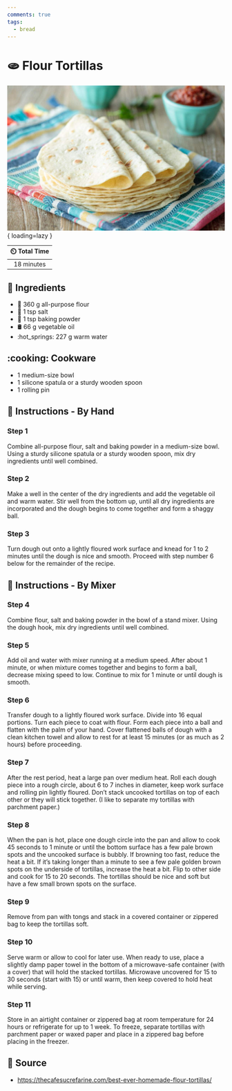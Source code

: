 ```yaml
---
comments: true
tags:
  - bread
---
```

# :flatbread: Flour Tortillas

![Flour Tortillas][1]{ loading=lazy }

| :timer_clock: Total Time |
|:-----------------------: |
| 18 minutes |

## :salt: Ingredients

- :ear_of_rice: 360 g all-purpose flour
- :salt: 1 tsp salt
- :dash: 1 tsp baking powder
- :oil_drum: 66 g vegetable oil
- :hot_springs: 227 g warm water

## :cooking: Cookware

- 1 medium-size bowl
- 1 silicone spatula or a sturdy wooden spoon
- 1 rolling pin

## :pencil: Instructions - By Hand

### Step 1

Combine all-purpose flour, salt and baking powder in a medium-size bowl. Using a sturdy silicone spatula or a sturdy
wooden spoon, mix dry ingredients until well combined.

### Step 2

Make a well in the center of the dry ingredients and add the vegetable oil and warm water. Stir well from the bottom up,
until all dry ingredients are incorporated and the dough begins to come together and form a shaggy ball.

### Step 3

Turn dough out onto a lightly floured work surface and knead for 1 to 2 minutes until the dough is nice and smooth.
Proceed with step number 6 below for the remainder of the recipe.

## :pencil: Instructions - By Mixer

### Step 4

Combine flour, salt and baking powder in the bowl of a stand mixer. Using the dough hook, mix dry ingredients until well
combined.

### Step 5

Add oil and water with mixer running at a medium speed. After about 1 minute, or when mixture comes together and begins
to form a ball, decrease mixing speed to low. Continue to mix for 1 minute or until dough is smooth.

### Step 6

Transfer dough to a lightly floured work surface. Divide into 16 equal portions. Turn each piece to coat with flour.
Form each piece into a ball and flatten with the palm of your hand. Cover flattened balls of dough with a clean kitchen
towel and allow to rest for at least 15 minutes (or as much as 2 hours) before proceeding.

### Step 7

After the rest period, heat a large pan over medium heat. Roll each dough piece into a rough circle, about 6 to 7 inches
in diameter, keep work surface and rolling pin lightly floured. Don’t stack uncooked tortillas on top of each other or
they will stick together. (I like to separate my tortillas with parchment paper.)

### Step 8

When the pan is hot, place one dough circle into the pan and allow to cook 45 seconds to 1 minute or until the bottom
surface has a few pale brown spots and the uncooked surface is bubbly. If browning too fast, reduce the heat a bit. If
it’s taking longer than a minute to see a few pale golden brown spots on the underside of tortillas, increase the heat
a bit. Flip to other side and cook for 15 to 20 seconds. The tortillas should be nice and soft but have a few small
brown spots on the surface.

### Step 9

Remove from pan with tongs and stack in a covered container or zippered bag to keep the tortillas soft.

### Step 10

Serve warm or allow to cool for later use. When ready to use, place a slightly damp paper towel in the bottom of a
microwave-safe container (with a cover) that will hold the stacked tortillas. Microwave uncovered for 15 to 30 seconds
(start with 15) or until warm, then keep covered to hold heat while serving.

### Step 11

Store in an airtight container or zippered bag at room temperature for 24 hours or refrigerate for up to 1 week. To
freeze, separate tortillas with parchment paper or waxed paper and place in a zippered bag before placing in the
freezer.

## :link: Source

- <https://thecafesucrefarine.com/best-ever-homemade-flour-tortillas/>

[1]: <../assets/images/flour-tortillas.jpg>

